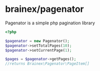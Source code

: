 # brainex/pagenator

Pagenator is a simple php pagination library

```php
<?php

$pagenator = new Pagenator();
$pagenator->setTotalPages(10);
$pagenator->setCurrentPage(1);

$pages = $pagenator->getPages();
//returns Brainex\Pagenator\PageItem[]
```
